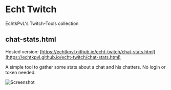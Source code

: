 # Echt Twitch
EchtkPvL's Twitch-Tools collection

## chat-stats.html

Hosted version: [https://echtkpvl.github.io/echt-twitch/chat-stats.html](https://echtkpvl.github.io/echt-twitch/chat-stats.html)

A simple tool to gather some stats about a chat and his chatters. No login or token needed.

![Screenshot](https://tr069.de/2022-03-25_072851.a45d3.png)

<!--
https://docs.github.com/en/get-started/writing-on-github/getting-started-with-writing-and-formatting-on-github/basic-writing-and-formatting-syntax
-->
